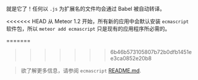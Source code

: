 就是它了！任何以 `.js` 为扩展名的文件均会通过 Babel 被自动转译。

<<<<<<< HEAD
从 Meteor 1.2 开始，所有新的应用中会默认安装 `ecmascript` 软件包，所以 `meteor add ecmascript` 只是现有的应用程序所必需的。

=======
>>>>>>> 6b46b573105807b72b0dfb1451ee3ca0852e20b8
<blockquote class="babel-callout babel-callout-info">
  <p>
    欲了解更多信息，请参阅 <code>ecmascript</code>
    <a href="https://github.com/meteor/meteor/blob/master/packages/ecmascript/README.md">README.md</a>.
  </p>
</blockquote>
